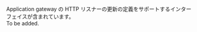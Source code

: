 <Namespace Name="Microsoft.Azure.Management.Network.Fluent.ApplicationGatewayListener.UpdateDefinition">
  <Docs>
    <summary>Application gateway の HTTP リスナーの更新の定義をサポートするインターフェイスが含まれています。</summary> 
    <remarks>To be added.</remarks>
  </Docs>
</Namespace>

